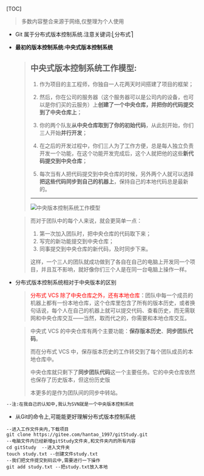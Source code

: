 [TOC]

> 多数内容整合来源于网络,仅整理为个人使用

- Git 属于分布式版本控制系统.注意关键词:⎣分布式⎤  

- **最初的版本控制系统:中央式版本控制系统**

  >## 中央式版本控制系统工作模型:
  >
  >1. 作为项目的主工程师，你独自一人花两天时间搭建了项目的框架；
  >
  >2. 然后，你在公司的服务器（这个服务器可以是公司内的设备，也可以是你们买的云服务）上**创建了一个中央仓库，并把你的代码提交到了中央仓库上**；
  >
  >3. 你的两个队友**从中央仓库取到了你的初始代码**，从此刻开始，你们三人开始**并行开发**；
  >
  >4. 在之后的开发过程中，你们三人为了工作方便，总是每人独立负责开发一个功能，在这个功能开发完成后，这个人就把他的这些**新代码提交到中央仓库**；
  >
  >5. 每次当有人把代码提交到中央仓库的时候，另外两个人就可以选择**把这些代码同步到自己的机器上**，保持自己的本地代码总是最新的。
  >
  >   ----
  >
  >   ![中央版本控制系统工作模型](https://user-gold-cdn.xitu.io/2017/11/30/1600a9978ea4bec3?imageslim)

  

  

  >而对于团队中的每个人来说，就会更简单一点：
  >
  >1. 第一次加入团队时，把中央仓库的代码取下来；
  >2. 写完的新功能提交到中央仓库；
  >3. 同事提交到中央仓库的新代码，及时同步下来。
  >
  >这样，一个三人的团队就成功做到了各自在自己的电脑上开发同一个项目，并且互不影响，就好像你们三个人是在同一台电脑上操作一样。

- 分布式版本控制系统相对于中央版本的区别

  > <font color=red>分布式 VCS 除了中央仓库之外，还有本地仓库</font>：团队中每一个成员的机器上都有一份本地仓库，这个仓库里包含了所有的版本历史，或者换句话说，每个人在自己的机器上就可以提交代码、查看历史，而无需联网和中央仓库交互——当然，取而代之的，你需要和本地仓库交互。

  > 中央式 VCS 的中央仓库有两个主要功能：**保存版本历史**、**同步团队代码**。
  >
  > 而在分布式 VCS 中，保存版本历史的工作转交到了每个团队成员的本地仓库中。
  >
  > 中央仓库就只剩下了**同步团队代码**这一个主要任务。它的中央仓库依然也保存了历史版本，但这份历史版
  >
  > 本更多的是作为团队间的同步中转站。

  

```xml
--注:在我自己的认知中,我认为SVN就是一个中央版本控制系统
```

- 从Git的命令上,可能能更好理解分布式版本控制系统

```shell
--进入工作文件夹内,下载项目
git clone https://gitee.com/hantao_1997/gitStudy.git
--电脑文件内已经新增gitStudy文件夹,和文件夹内的所有内容
cd gitStudy  --进入文件夹
touch study.txt --创建文件study.txt
--我们把文件提交到码云中,需要进行一下操作
git add study.txt --把study.txt放入本地
```

